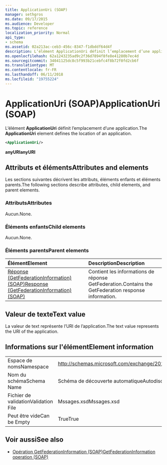 ```yaml
---
title: ApplicationUri (SOAP)
manager: sethgros
ms.date: 09/17/2015
ms.audience: Developer
ms.topic: reference
localization_priority: Normal
api_type:
- schema
ms.assetid: 02a213ac-ceb3-456c-8347-f1dbddf64d4f
description: L’élément ApplicationUri définit l’emplacement d’une application.
ms.openlocfilehash: 62a1243235ad9c2f36d7894f8fe8e41280b7ec4d
ms.sourcegitcommit: 34041125dc8c5f993b21cebfc4f8b72f0fd2cb6f
ms.translationtype: MT
ms.contentlocale: fr-FR
ms.lasthandoff: 06/11/2018
ms.locfileid: "19755224"
---
```

# <a name="applicationuri-soap"></a><span data-ttu-id="06f78-103">ApplicationUri (SOAP)</span><span class="sxs-lookup"><span data-stu-id="06f78-103">ApplicationUri (SOAP)</span></span>

<span data-ttu-id="06f78-104">L’élément **ApplicationUri** définit l’emplacement d’une application.</span><span class="sxs-lookup"><span data-stu-id="06f78-104">The **ApplicationUri** element defines the location of an application.</span></span> 
  
```XML
<ApplicationUri/>
```

 <span data-ttu-id="06f78-105">**anyURI**</span><span class="sxs-lookup"><span data-stu-id="06f78-105">**anyURI**</span></span>
## <a name="attributes-and-elements"></a><span data-ttu-id="06f78-106">Attributs et éléments</span><span class="sxs-lookup"><span data-stu-id="06f78-106">Attributes and elements</span></span>

<span data-ttu-id="06f78-107">Les sections suivantes décrivent les attributs, éléments enfants et éléments parents.</span><span class="sxs-lookup"><span data-stu-id="06f78-107">The following sections describe attributes, child elements, and parent elements.</span></span>
  
### <a name="attributes"></a><span data-ttu-id="06f78-108">Attributs</span><span class="sxs-lookup"><span data-stu-id="06f78-108">Attributes</span></span>

<span data-ttu-id="06f78-109">Aucun.</span><span class="sxs-lookup"><span data-stu-id="06f78-109">None.</span></span>
  
### <a name="child-elements"></a><span data-ttu-id="06f78-110">Éléments enfants</span><span class="sxs-lookup"><span data-stu-id="06f78-110">Child elements</span></span>

<span data-ttu-id="06f78-111">Aucun.</span><span class="sxs-lookup"><span data-stu-id="06f78-111">None.</span></span>
  
### <a name="parent-elements"></a><span data-ttu-id="06f78-112">Éléments parents</span><span class="sxs-lookup"><span data-stu-id="06f78-112">Parent elements</span></span>

|<span data-ttu-id="06f78-113">**Élément**</span><span class="sxs-lookup"><span data-stu-id="06f78-113">**Element**</span></span>|<span data-ttu-id="06f78-114">**Description**</span><span class="sxs-lookup"><span data-stu-id="06f78-114">**Description**</span></span>|
|:-----|:-----|
|[<span data-ttu-id="06f78-115">Réponse (GetFederationInformation) (SOAP)</span><span class="sxs-lookup"><span data-stu-id="06f78-115">Response (GetFederationInformation) (SOAP)</span></span>](response-getfederationinformationsoap.md) <br/> |<span data-ttu-id="06f78-116">Contient les informations de réponse GetFederation.</span><span class="sxs-lookup"><span data-stu-id="06f78-116">Contains the GetFederation response information.</span></span>  <br/> |
   
## <a name="text-value"></a><span data-ttu-id="06f78-117">Valeur de texte</span><span class="sxs-lookup"><span data-stu-id="06f78-117">Text value</span></span>

<span data-ttu-id="06f78-118">La valeur de text représente l’URI de l’application.</span><span class="sxs-lookup"><span data-stu-id="06f78-118">The text value represents the URI of the application.</span></span>
  
## <a name="element-information"></a><span data-ttu-id="06f78-119">Informations sur l'élément</span><span class="sxs-lookup"><span data-stu-id="06f78-119">Element information</span></span>

|||
|:-----|:-----|
|<span data-ttu-id="06f78-120">Espace de noms</span><span class="sxs-lookup"><span data-stu-id="06f78-120">Namespace</span></span>  <br/> |http://schemas.microsoft.com/exchange/2010/Autodiscover  <br/> |
|<span data-ttu-id="06f78-121">Nom du schéma</span><span class="sxs-lookup"><span data-stu-id="06f78-121">Schema Name</span></span>  <br/> |<span data-ttu-id="06f78-122">Schéma de découverte automatique</span><span class="sxs-lookup"><span data-stu-id="06f78-122">Autodiscover schema</span></span>  <br/> |
|<span data-ttu-id="06f78-123">Fichier de validation</span><span class="sxs-lookup"><span data-stu-id="06f78-123">Validation File</span></span>  <br/> |<span data-ttu-id="06f78-124">Mssages.xsd</span><span class="sxs-lookup"><span data-stu-id="06f78-124">Mssages.xsd</span></span>  <br/> |
|<span data-ttu-id="06f78-125">Peut être vide</span><span class="sxs-lookup"><span data-stu-id="06f78-125">Can be Empty</span></span>  <br/> |<span data-ttu-id="06f78-126">True</span><span class="sxs-lookup"><span data-stu-id="06f78-126">True</span></span>  <br/> |
   
## <a name="see-also"></a><span data-ttu-id="06f78-127">Voir aussi</span><span class="sxs-lookup"><span data-stu-id="06f78-127">See also</span></span>

- [<span data-ttu-id="06f78-128">Opération GetFederationInformation (SOAP)</span><span class="sxs-lookup"><span data-stu-id="06f78-128">GetFederationInformation operation (SOAP)</span></span>](getfederationinformation-operation-soap.md)

